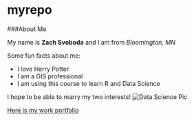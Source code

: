 # myrepo

###About Me

My name is **Zach Svoboda** and I am from *Bloomington, MN*

Some fun facts about me:
* I love Harry Potter
* I am a GIS professional
* I am using this course to learn R and Data Science

I hope to be able to marry my two interests!
![Data Science Pic](https://cdn.lynda.com/static/landing/images/hero/MasterGISForDataScience_1200x630-1523030594488.jpg)

[Here is my work portfolio](https://svobo079.wixsite.com/portfolio)
